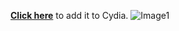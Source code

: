 **[Click here](cydia://url/https://cydia.saurik.com/api/share#?source=https://sircrocker.github.io)** to add it to Cydia.
![Image1](https://vignette.wikia.nocookie.net/adventuretimewithfinnandjake/images/a/ad/Small-shakin-it.gif/revision/latest?cb=20121210211519)
